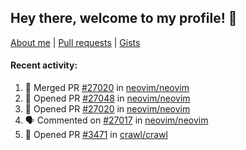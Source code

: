 ## Hey there, welcome to my profile! 👋

[About me](https://seandewar.github.io/)
 | [Pull requests](https://github.com/search?p=1&q=author%3Aseandewar+is%3Apr)
 | [Gists](https://gist.github.com/seandewar)

#### Recent activity:

<!--START_SECTION:activity-->
1. 🎉 Merged PR [#27020](https://github.com/neovim/neovim/pull/27020) in [neovim/neovim](https://github.com/neovim/neovim)
2. 💪 Opened PR [#27048](https://github.com/neovim/neovim/pull/27048) in [neovim/neovim](https://github.com/neovim/neovim)
3. 💪 Opened PR [#27020](https://github.com/neovim/neovim/pull/27020) in [neovim/neovim](https://github.com/neovim/neovim)
4. 🗣 Commented on [#27017](https://github.com/neovim/neovim/pull/27017#issuecomment-1891855751) in [neovim/neovim](https://github.com/neovim/neovim)
5. 💪 Opened PR [#3471](https://github.com/crawl/crawl/pull/3471) in [crawl/crawl](https://github.com/crawl/crawl)
<!--END_SECTION:activity-->

